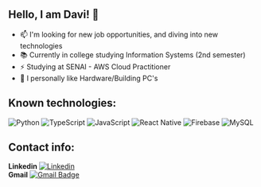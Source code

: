## Hello, I am Davi! 👋

- 📫 I'm looking for new job opportunities, and diving into new technologies
- 📚 Currently in college studying Information Systems (2nd semester)
- ⚡ Studying at SENAI - AWS Cloud Practitioner
- 💭 I personally like Hardware/Building PC's

## Known technologies:

![Python](https://img.shields.io/badge/python-3670A0?style=for-the-badge&logo=python&logoColor=ffdd54)
![TypeScript](https://img.shields.io/badge/typescript-%23007ACC.svg?style=for-the-badge&logo=typescript&logoColor=white)
![JavaScript](https://img.shields.io/badge/javascript-%23323330.svg?style=for-the-badge&logo=javascript&logoColor=%23F7DF1E)
![React Native](https://img.shields.io/badge/react_native-%2320232a.svg?style=for-the-badge&logo=react&logoColor=%2361DAFB)
![Firebase](https://img.shields.io/badge/Firebase-000?style=for-the-badge&logo=firebase&logoColor=ffca28)
![MySQL](https://img.shields.io/badge/mysql-4479A1.svg?style=for-the-badge&logo=mysql&logoColor=white)

## Contact info:
**Linkedin**
[![Linkedin](https://img.shields.io/badge/-Davi_Fontanini-blue?style=flat-square&logo=Linkedin&logoColor=white&link=https://www.linkedin.com/in/davi-fontanini-9a06b5290)](https://www.linkedin.com/in/davi-fontanini-9a06b5290) <br/>
**Gmail**
[![Gmail Badge](https://img.shields.io/badge/-fontanini.davi@gmail.com-006bed?style=flat-square&logo=Gmail&logoColor=white&link=mailto:fontanini.davi@gmail.com)](mailto:fontanini.davi@gmail.com)

